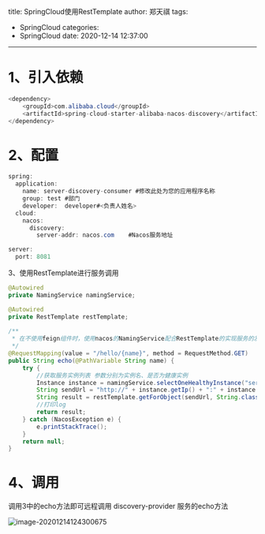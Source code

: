 title: SpringCloud使用RestTemplate
author: 郑天祺
tags:

  - SpringCloud
categories:
  - SpringCloud
date: 2020-12-14 12:37:00

---

# 1、引入依赖

```java
<dependency>
    <groupId>com.alibaba.cloud</groupId>
    <artifactId>spring-cloud-starter-alibaba-nacos-discovery</artifactId>
</dependency>
```

# 2、配置

```java
spring:
  application:
    name: server-discovery-consumer #修改此处为您的应用程序名称
    group: test #部门
    developer:  developer#<负责人姓名>
  cloud:
    nacos:
      discovery:
        server-addr: nacos.com    #Nacos服务地址

server:
  port: 8081

```

3、使用RestTemplate进行服务调用

```java
@Autowired
private NamingService namingService;

@Autowired
private RestTemplate restTemplate;
 
/**
 * 在不使用feign组件时，使用nacos的NamingService配合RestTemplate的实现服务的发现及调用
 */
@RequestMapping(value = "/hello/{name}", method = RequestMethod.GET)
public String echo(@PathVariable String name) {
    try {
        //获取服务实例列表 参数分别为实例名、是否为健康实例
        Instance instance = namingService.selectOneHealthyInstance("server-provider", true);
        String sendUrl = "http://" + instance.getIp() + ":" + instance.getPort() + "/echo/" + name;
        String result = restTemplate.getForObject(sendUrl, String.class);
        //打印log
        return result;
    } catch (NacosException e) {
        e.printStackTrace();
    }
    return null;
}

```

# 4、调用

调用3中的echo方法即可远程调用 discovery-provider 服务的echo方法

![image-20201214124300675](/img/image-20201214124300675.png)
